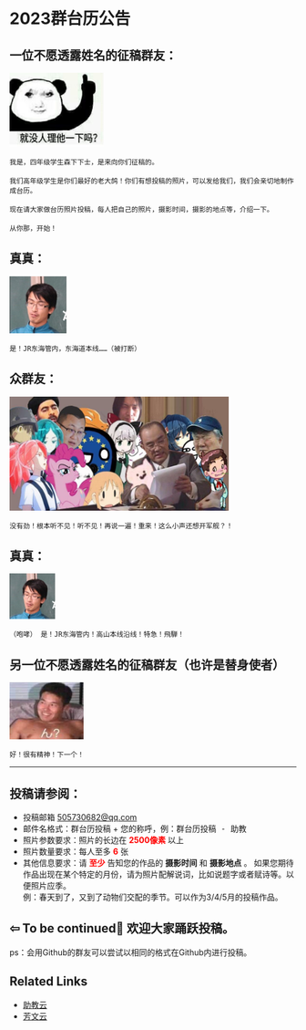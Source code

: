 # 2023群台历公告


## 一位不愿透露姓名的征稿群友：

<img src="QQ20221123-3.JPG" height="130" width="165" />   

```
我是，四年级学生森下下士，是来向你们征稿的。  

我们高年级学生是你们最好的老大鸽！你们有想投稿的照片，可以发给我们，我们会亲切地制作成台历。  

现在请大家做台历照片投稿，每人把自己的照片，摄影时间，摄影的地点等，介绍一下。  

从你那，开始！
```   

## 真真：

<img src="QQ20221123-0.JPG" height="100" width="100" />    


```  
是！JR东海管内，东海道本线……（被打断）
```

## 众群友：

<img src="QQ20221123-4.JPG" height="200" width="385" />   


```
没有劲！根本听不见！听不见！再说一遍！重来！这么小声还想开军舰？！
```
## 真真：

<img src="QQ20221123-0.JPG" height="80" width="80" />    

```
（咆哮） 是！JR东海管内！高山本线沿线！特急！飛騨！
```

## 另一位不愿透露姓名的征稿群友（也许是替身使者）

<img src="QQ20221123-2.JPG" height="100" width="130" />    

```
好！很有精神！下一个！
```
- - -
## 投稿请参阅：  
 - 投稿邮箱 <a href="mailto:505730682@qq.com"> 505730682@qq.com</a>  
 - 邮件名格式：群台历投稿 + 您的称呼，例：<kbd>群台历投稿 - 助教</kbd>
 - 照片参数要求：照片的长边在<font color = red> **2500像素**  </font> 以上
 - 照片数量要求：每人至多 <font color = red > **6** </font> 张
 - 其他信息要求：请<font color = red> **至少** </font> 告知您的作品的 **摄影时间** 和 **摄影地点** 。 如果您期待作品出现在某个特定的月份，请为照片配解说词，比如说题字或者赋诗等。以便照片应季。   
例：<kbd>春天到了，又到了动物们交配的季节。</kbd>可以作为3/4/5月的投稿作品。

 ##  ⇦ To be continued🎵 欢迎大家踊跃投稿。  
 ps：会用Github的群友可以尝试以相同的格式在Github内进行投稿。

 ## Related Links
- [助教云](http://47.101.158.168)   
- [芳文云](fangwen.cloud)